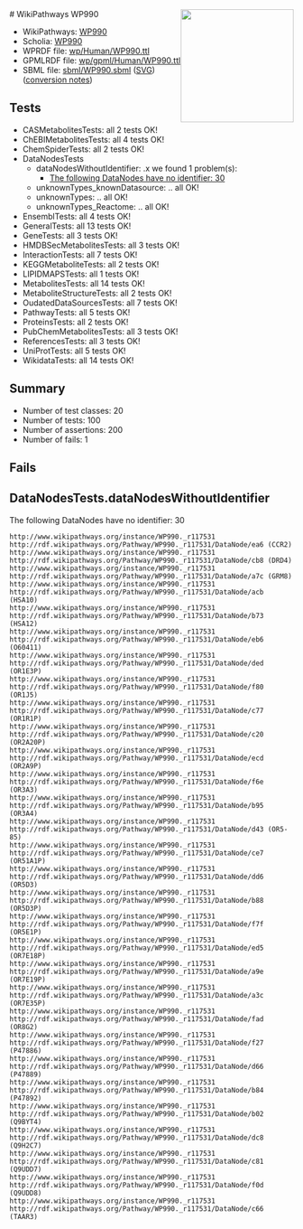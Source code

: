 <img style="float: right; width: 200px" src="../logo.png" />
# WikiPathways WP990

* WikiPathways: [WP990](https://identifiers.org/wikipathways:WP990)
* Scholia: [WP990](https://scholia.toolforge.org/wikipathways/WP990)
* WPRDF file: [wp/Human/WP990.ttl](../wp/Human/WP990.ttl)
* GPMLRDF file: [wp/gpml/Human/WP990.ttl](../wp/gpml/Human/WP990.ttl)
* SBML file: [sbml/WP990.sbml](../sbml/WP990.sbml) ([SVG](../sbml/WP990.svg)) ([conversion notes](../sbml/WP990.txt))

## Tests
* CASMetabolitesTests: all 2 tests OK!
* ChEBIMetabolitesTests: all 4 tests OK!
* ChemSpiderTests: all 2 tests OK!
* DataNodesTests
    * dataNodesWithoutIdentifier: .x we found 1 problem(s):
        * [The following DataNodes have no identifier: 30](#8792c4ce)
    * unknownTypes_knownDatasource: .. all OK!
    * unknownTypes: .. all OK!
    * unknownTypes_Reactome: .. all OK!
* EnsemblTests: all 4 tests OK!
* GeneralTests: all 13 tests OK!
* GeneTests: all 3 tests OK!
* HMDBSecMetabolitesTests: all 3 tests OK!
* InteractionTests: all 7 tests OK!
* KEGGMetaboliteTests: all 2 tests OK!
* LIPIDMAPSTests: all 1 tests OK!
* MetabolitesTests: all 14 tests OK!
* MetaboliteStructureTests: all 2 tests OK!
* OudatedDataSourcesTests: all 7 tests OK!
* PathwayTests: all 5 tests OK!
* ProteinsTests: all 2 tests OK!
* PubChemMetabolitesTests: all 3 tests OK!
* ReferencesTests: all 3 tests OK!
* UniProtTests: all 5 tests OK!
* WikidataTests: all 14 tests OK!


## Summary

* Number of test classes: 20
* Number of tests: 100
* Number of assertions: 200
* Number of fails: 1

## Fails

<a name="8792c4ce" />

## DataNodesTests.dataNodesWithoutIdentifier

The following DataNodes have no identifier: 30
```
http://www.wikipathways.org/instance/WP990._r117531 http://rdf.wikipathways.org/Pathway/WP990._r117531/DataNode/ea6 (CCR2)
http://www.wikipathways.org/instance/WP990._r117531 http://rdf.wikipathways.org/Pathway/WP990._r117531/DataNode/cb8 (DRD4)
http://www.wikipathways.org/instance/WP990._r117531 http://rdf.wikipathways.org/Pathway/WP990._r117531/DataNode/a7c (GRM8)
http://www.wikipathways.org/instance/WP990._r117531 http://rdf.wikipathways.org/Pathway/WP990._r117531/DataNode/acb (HSA10)
http://www.wikipathways.org/instance/WP990._r117531 http://rdf.wikipathways.org/Pathway/WP990._r117531/DataNode/b73 (HSA12)
http://www.wikipathways.org/instance/WP990._r117531 http://rdf.wikipathways.org/Pathway/WP990._r117531/DataNode/eb6 (O60411)
http://www.wikipathways.org/instance/WP990._r117531 http://rdf.wikipathways.org/Pathway/WP990._r117531/DataNode/ded (OR1E3P)
http://www.wikipathways.org/instance/WP990._r117531 http://rdf.wikipathways.org/Pathway/WP990._r117531/DataNode/f80 (OR1J5)
http://www.wikipathways.org/instance/WP990._r117531 http://rdf.wikipathways.org/Pathway/WP990._r117531/DataNode/c77 (OR1R1P)
http://www.wikipathways.org/instance/WP990._r117531 http://rdf.wikipathways.org/Pathway/WP990._r117531/DataNode/c20 (OR2A20P)
http://www.wikipathways.org/instance/WP990._r117531 http://rdf.wikipathways.org/Pathway/WP990._r117531/DataNode/ecd (OR2A9P)
http://www.wikipathways.org/instance/WP990._r117531 http://rdf.wikipathways.org/Pathway/WP990._r117531/DataNode/f6e (OR3A3)
http://www.wikipathways.org/instance/WP990._r117531 http://rdf.wikipathways.org/Pathway/WP990._r117531/DataNode/b95 (OR3A4)
http://www.wikipathways.org/instance/WP990._r117531 http://rdf.wikipathways.org/Pathway/WP990._r117531/DataNode/d43 (OR5-85)
http://www.wikipathways.org/instance/WP990._r117531 http://rdf.wikipathways.org/Pathway/WP990._r117531/DataNode/ce7 (OR51A1P)
http://www.wikipathways.org/instance/WP990._r117531 http://rdf.wikipathways.org/Pathway/WP990._r117531/DataNode/dd6 (OR5D3)
http://www.wikipathways.org/instance/WP990._r117531 http://rdf.wikipathways.org/Pathway/WP990._r117531/DataNode/b88 (OR5D3P)
http://www.wikipathways.org/instance/WP990._r117531 http://rdf.wikipathways.org/Pathway/WP990._r117531/DataNode/f7f (OR5E1P)
http://www.wikipathways.org/instance/WP990._r117531 http://rdf.wikipathways.org/Pathway/WP990._r117531/DataNode/ed5 (OR7E18P)
http://www.wikipathways.org/instance/WP990._r117531 http://rdf.wikipathways.org/Pathway/WP990._r117531/DataNode/a9e (OR7E19P)
http://www.wikipathways.org/instance/WP990._r117531 http://rdf.wikipathways.org/Pathway/WP990._r117531/DataNode/a3c (OR7E35P)
http://www.wikipathways.org/instance/WP990._r117531 http://rdf.wikipathways.org/Pathway/WP990._r117531/DataNode/fad (OR8G2)
http://www.wikipathways.org/instance/WP990._r117531 http://rdf.wikipathways.org/Pathway/WP990._r117531/DataNode/f27 (P47886)
http://www.wikipathways.org/instance/WP990._r117531 http://rdf.wikipathways.org/Pathway/WP990._r117531/DataNode/d66 (P47889)
http://www.wikipathways.org/instance/WP990._r117531 http://rdf.wikipathways.org/Pathway/WP990._r117531/DataNode/b84 (P47892)
http://www.wikipathways.org/instance/WP990._r117531 http://rdf.wikipathways.org/Pathway/WP990._r117531/DataNode/b02 (Q9BYT4)
http://www.wikipathways.org/instance/WP990._r117531 http://rdf.wikipathways.org/Pathway/WP990._r117531/DataNode/dc8 (Q9H2C7)
http://www.wikipathways.org/instance/WP990._r117531 http://rdf.wikipathways.org/Pathway/WP990._r117531/DataNode/c81 (Q9UDD7)
http://www.wikipathways.org/instance/WP990._r117531 http://rdf.wikipathways.org/Pathway/WP990._r117531/DataNode/f0d (Q9UDD8)
http://www.wikipathways.org/instance/WP990._r117531 http://rdf.wikipathways.org/Pathway/WP990._r117531/DataNode/c66 (TAAR3)
```

